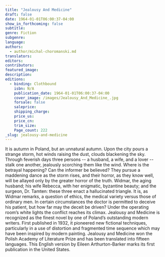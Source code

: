 ```yaml
---
title: "Jealousy And Medicine"
draft: false
date: 1964-01-01T06:00:37-04:00
show_in_forthcoming: false
subtitle:
genre: Fiction
subgenre:
language:
authors:
  - author/michal-choromanski.md
translators:
editors:
contributors:
featured_image:
description:
editions:
  - binding: Clothbound
    isbn: N/A
    publication_date: 1964-01-01T06:00:37-04:00
    cover_image: /images/Jealousy_And_Medicine_.jpg
    forsale: false
    saleprice:
    shipping_charge:
    price_us:
    price_cn:
    trim_size:
    Page_count: 222
_slug: jealousy-and-medicine
---
```


It is autumn in Poland, but an unnatural autumn. Upon the city pours a strange storm, hot winds raising the dust, clouds blackening the sky. Through feverish days three persons -- a husband, a wife, and a lover -- stalk one another, jealously scorching them like the wind. Where is the betrayal happening? Can the informer be believed? They pursue a maddening dance as the storm rises, and their horror, as they know well, will be allayed only by the greater horror of the truth. Widmar, the aging husband; his wife Rebecca, with her enigmatic, byzantine beauty; and the surgeon, Dr. Tamten: these three enact a hallucinated triangle. It is, as Widmar remarks, a question of ethics, the medical variety versus those of ordinary men. In certain circumstances the doctor is permitted to deceive his patient, but how far may the deceit be driven? Under the operating room’s white lights the conflict reaches its climax. Jealousy and Medicine is recognized as the finest novel by one of Poland’s outstanding modern writers. First published in 1932, it pioneered new fictional techniques, particularly in a use of distortion and fragmented time sequence which may have been inspired by modern painting. Jealousy and Medicine won the Polish Academy of Literature Prize and has been translated into fifteen languages. This English version by Eileen Arthurton-Barker marks its first publication in the United States.

